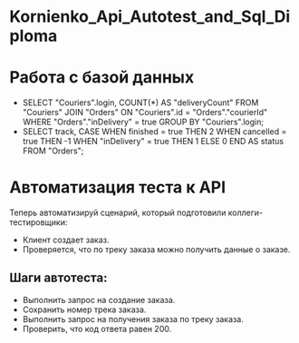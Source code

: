 # Kornienko_Api_Autotest_and_Sql_Diploma
# Работа с базой данных
* SELECT "Couriers".login, COUNT(*) AS "deliveryCount" FROM "Couriers" JOIN "Orders" ON "Couriers".id = "Orders"."courierId" WHERE "Orders"."inDelivery" = true GROUP BY "Couriers".login;
* SELECT track, CASE WHEN finished = true THEN 2 WHEN cancelled = true THEN -1 WHEN "inDelivery" = true THEN 1 ELSE 0 END AS status FROM "Orders";
# Автоматизация теста к API
Теперь автоматизируй сценарий, который подготовили коллеги-тестировщики:
* Клиент создает заказ.
* Проверяется, что по треку заказа можно получить данные о заказе.
## Шаги автотеста:
* Выполнить запрос на создание заказа.
* Сохранить номер трека заказа.
* Выполнить запрос на получения заказа по треку заказа.
* Проверить, что код ответа равен 200.
